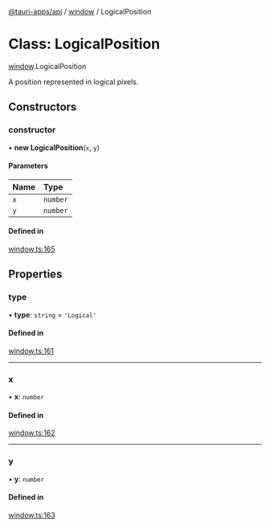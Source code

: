 [@tauri-apps/api](../README.md) / [window](../modules/window.md) / LogicalPosition

# Class: LogicalPosition

[window](../modules/window.md).LogicalPosition

A position represented in logical pixels.

## Constructors

### constructor

• **new LogicalPosition**(`x`, `y`)

#### Parameters

| Name | Type |
| :------ | :------ |
| `x` | `number` |
| `y` | `number` |

#### Defined in

[window.ts:165](https://github.com/tauri-apps/tauri/blob/c8667f9/tooling/api/src/window.ts#L165)

## Properties

### type

• **type**: `string` = `'Logical'`

#### Defined in

[window.ts:161](https://github.com/tauri-apps/tauri/blob/c8667f9/tooling/api/src/window.ts#L161)

___

### x

• **x**: `number`

#### Defined in

[window.ts:162](https://github.com/tauri-apps/tauri/blob/c8667f9/tooling/api/src/window.ts#L162)

___

### y

• **y**: `number`

#### Defined in

[window.ts:163](https://github.com/tauri-apps/tauri/blob/c8667f9/tooling/api/src/window.ts#L163)
